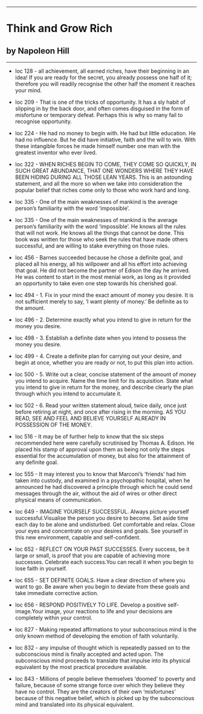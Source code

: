 
---
#  Think and Grow Rich
## by Napoleon Hill
---

 - loc 128 - all achievement, all earned riches, have their beginning in an idea! If you are ready for the secret, you already possess one half of it; therefore you will readily recognise the other half the moment it reaches your mind.

 - loc 209 - That is one of the tricks of opportunity. It has a sly habit of slipping in by the back door, and often comes disguised in the form of misfortune or temporary defeat. Perhaps this is why so many fail to recognise opportunity.

 - loc 224 - He had no money to begin with. He had but little education. He had no influence. But he did have initiative, faith and the will to win. With these intangible forces he made himself number one man with the greatest inventor who ever lived.

 - loc 322 - WHEN RICHES BEGIN TO COME, THEY COME SO QUICKLY, IN SUCH GREAT ABUNDANCE, THAT ONE WONDERS WHERE THEY HAVE BEEN HIDING DURING ALL THOSE LEAN YEARS. This is an astounding statement, and all the more so when we take into consideration the popular belief that riches come only to those who work hard and long.

 - loc 335 - One of the main weaknesses of mankind is the average person’s familiarity with the word ‘impossible’.

 - loc 335 - One of the main weaknesses of mankind is the average person’s familiarity with the word ‘impossible’. He knows all the rules that will not work. He knows all the things that cannot be done. This book was written for those who seek the rules that have made others successful, and are willing to stake everything on those rules.

 - loc 456 - Barnes succeeded because he chose a definite goal, and placed all his energy, all his willpower and all his effort into achieving that goal. He did not become the partner of Edison the day he arrived. He was content to start in the most menial work, as long as it provided an opportunity to take even one step towards his cherished goal.

 - loc 494 - 1. Fix in your mind the exact amount of money you desire. It is not sufficient merely to say, ‘I want plenty of money.’ Be definite as to the amount.

 - loc 496 - 2. Determine exactly what you intend to give in return for the money you desire.

 - loc 498 - 3. Establish a definite date when you intend to possess the money you desire.

 - loc 499 - 4. Create a definite plan for carrying out your desire, and begin at once, whether you are ready or not, to put this plan into action.

 - loc 500 - 5. Write out a clear, concise statement of the amount of money you intend to acquire. Name the time limit for its acquisition. State what you intend to give in return for the money, and describe clearly the plan through which you intend to accumulate it.

 - loc 502 - 6. Read your written statement aloud, twice daily, once just before retiring at night, and once after rising in the morning. AS YOU READ, SEE AND FEEL AND BELIEVE YOURSELF ALREADY IN POSSESSION OF THE MONEY.

 - loc 516 - It may be of further help to know that the six steps recommended here were carefully scrutinised by Thomas A. Edison. He placed his stamp of approval upon them as being not only the steps essential for the accumulation of money, but also for the attainment of any definite goal.

 - loc 555 - It may interest you to know that Marconi’s ‘friends’ had him taken into custody, and examined in a psychopathic hospital, when he announced he had discovered a principle through which he could send messages through the air, without the aid of wires or other direct physical means of communication.

 - loc 649 - IMAGINE YOURSELF SUCCESSFUL. Always picture yourself successful.Visualise the person you desire to become. Set aside time each day to be alone and undisturbed. Get comfortable and relax. Close your eyes and concentrate on your desires and goals. See yourself in this new environment, capable and self-confident.

 - loc 652 - REFLECT ON YOUR PAST SUCCESSES. Every success, be it large or small, is proof that you are capable of achieving more successes. Celebrate each success.You can recall it when you begin to lose faith in yourself.

 - loc 655 - SET DEFINITE GOALS. Have a clear direction of where you want to go. Be aware when you begin to deviate from these goals and take immediate corrective action.

 - loc 656 - RESPOND POSITIVELY TO LIFE. Develop a positive self-image.Your image, your reactions to life and your decisions are completely within your control.

 - loc 827 - Making repeated affirmations to your subconscious mind is the only known method of developing the emotion of faith voluntarily.

 - loc 832 - any impulse of thought which is repeatedly passed on to the subconscious mind is finally accepted and acted upon. The subconscious mind proceeds to translate that impulse into its physical equivalent by the most practical procedure available.

 - loc 843 - Millions of people believe themselves ‘doomed’ to poverty and failure, because of some strange force over which they believe they have no control. They are the creators of their own ‘misfortunes’ because of this negative belief, which is picked up by the subconscious mind and translated into its physical equivalent.

